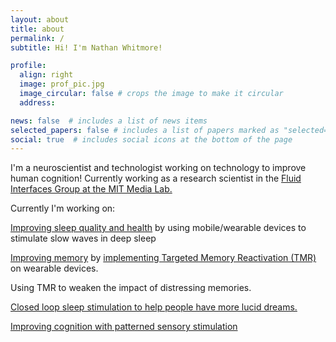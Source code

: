 ```yaml
---
layout: about
title: about
permalink: /
subtitle: Hi! I'm Nathan Whitmore! 

profile:
  align: right
  image: prof_pic.jpg
  image_circular: false # crops the image to make it circular
  address: 

news: false  # includes a list of news items
selected_papers: false # includes a list of papers marked as "selected={true}"
social: true  # includes social icons at the bottom of the page
---
```


I'm a neuroscientist and technologist working on technology to improve human cognition! Currently working as a research scientist in the [Fluid Interfaces Group at the MIT Media Lab.](https://www.media.mit.edu/groups/fluid-interfaces/overview/)



Currently I'm working on:

[Improving sleep quality and health](https://www.media.mit.edu/projects/sleep-entrainment/overview/) by using mobile/wearable devices to stimulate slow waves in deep sleep

[Improving memory](https://www.media.mit.edu/projects/tap-to-remember/overview/) by [implementing Targeted Memory Reactivation (TMR)](https://www.ncbi.nlm.nih.gov/pmc/articles/PMC5798898/) on wearable devices.

Using TMR to weaken the impact of distressing memories.

[Closed loop sleep stimulation to help people have more lucid dreams.](https://www.cell.com/current-biology/fulltext/S0960-9822(21)00059-2)

[Improving cognition with patterned sensory stimulation](https://www.media.mit.edu/projects/programming-body-rhythms/overview/)






